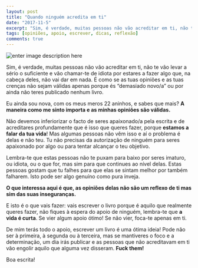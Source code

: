 ```yaml
---
layout: post
title: "Quando ninguém acredita em ti"
date: "2017-11-5"
excerpt: "Sim, é verdade, muitas pessoas não vão acreditar em ti, não te vão levar a sério o suficiente e vão chamar-te de idiota por estares a fazer algo que, na cabeça deles, não vai dar em nada."
tags: [opiniões, apoio, escrever, dicas, reflexão]
comments: true
---
```


![enter image description here](https://i.imgur.com/ke1JZDY.jpg)

Sim, é verdade, muitas pessoas não vão acreditar em ti, não te vão levar a sério o suficiente e vão chamar-te de idiota por estares a fazer algo que, na cabeça deles, não vai dar em nada. É como se as tuas opiniões e as tuas crenças não sejam válidas apenas porque és “demasiado novo/a” ou por ainda não teres publicado nenhum livro. 

Eu ainda sou nova, com os meus meros 22 aninhos, e sabes que mais? **A maneira como me sinto importa e as minhas opiniões são válidas.** 

Não devemos inferiorizar o facto de seres apaixonado/a pela escrita e de acreditares profundamente que é isso que queres fazer, porque **estamos a falar da tua vida**! Mas algumas pessoas não vêm isso e aí o problema é delas e não teu. Tu não precisas da autorização de ninguém para seres apaixonado por algo ou para tentar alcançar o teu objetivo.

Lembra-te que estas pessoas não te puxam para baixo por seres imaturo, ou idiota, ou o que for, mas sim para que continues ao nível delas. Estas pessoas gostam que tu falhes para que elas se sintam melhor por também falharem. Isto pode ser algo genuíno como pura inveja.

**O que interessa aqui é que, as opiniões delas não são um reflexo de ti mas sim das suas inseguranças.** 

E isto é o que vais fazer: vais escrever o livro porque é aquilo que realmente queres fazer, não fiques à espera do apoio de ninguém, lembra-te que **a vida é curta**. Se vier algum apoio ótimo! Se não vier, foca-te apenas em ti.

De mim terás todo o apoio, escrever um livro é uma ótima ideia! Pode não ser à primeira, à segunda ou à terceira, mas se mantiveres o foco e a determinação, um dia irás publicar e as pessoas que não acreditavam em ti vão engolir aquilo que alguma vez disseram. **Fuck them!**

Boa escrita!
